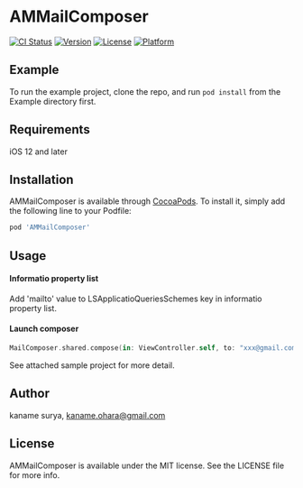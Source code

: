 # AMMailComposer

[![CI Status](https://img.shields.io/travis/asamoya/AMMailComposer.svg?style=flat)](https://travis-ci.org/asamoya/AMMailComposer)
[![Version](https://img.shields.io/cocoapods/v/AMMailComposer.svg?style=flat)](https://cocoapods.org/pods/AMMailComposer)
[![License](https://img.shields.io/cocoapods/l/AMMailComposer.svg?style=flat)](https://cocoapods.org/pods/AMMailComposer)
[![Platform](https://img.shields.io/cocoapods/p/AMMailComposer.svg?style=flat)](https://cocoapods.org/pods/AMMailComposer)

## Example

To run the example project, clone the repo, and run `pod install` from the Example directory first.

## Requirements
iOS 12 and later

## Installation

AMMailComposer is available through [CocoaPods](https://cocoapods.org). To install
it, simply add the following line to your Podfile:

```ruby
pod 'AMMailComposer'
```

## Usage

#### Informatio property list
Add 'mailto' value to LSApplicatioQueriesSchemes key in informatio property list.

#### Launch composer
``` Swift
MailComposer.shared.compose(in: ViewController.self, to: "xxx@gmail.com")
```
See attached sample project for more detail.


## Author

kaname surya, kaname.ohara@gmail.com

## License

AMMailComposer is available under the MIT license. See the LICENSE file for more info.
